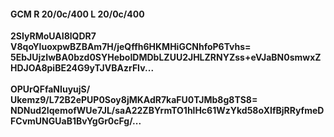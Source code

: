 #### GCM R 20/0c/400 L 20/0c/400
**2SIyRMoUAI8lQDR7**<br/>**V8qoYluoxpwBZBAm7H/jeQffh6HKMHiGCNhfoP6Tvhs=**<br/>**5EbJUjzIwBA0bzd0SYHeboIDMDbLZUU2JHLZRNYZss+eVJaBN0smwxZHDJOA8piBE24G9yTJVBAzrFIv...**<br/><br/>
**OPUrQFfaNIuyujS/**<br/>**Ukemz9/L72B2ePUP0Soy8jMKAdR7kaFU0TJMb8g8TS8=**<br/>**NDNud2IqemofWUe7JL/saA22ZBYrmTO1hlHc61WzYkd58oXIfBjRRyfmeDFCvmUNGUaB1BvYgGr0cFg/...**